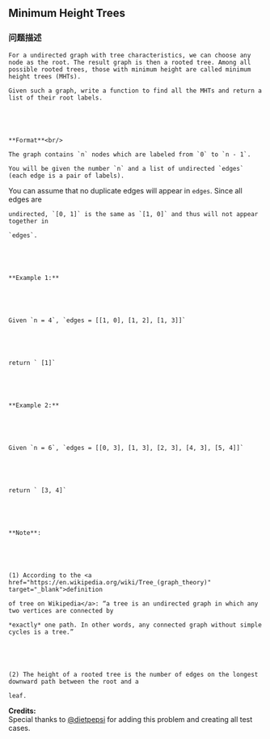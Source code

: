 ## Minimum Height Trees  
### 问题描述

    For a undirected graph with tree characteristics, we can choose any node as the root. The result graph is then a rooted tree. Among all possible rooted trees, those with minimum height are called minimum height trees (MHTs).
    Given such a graph, write a function to find all the MHTs and return a list of their root labels.



    **Format**<br/>
    The graph contains `n` nodes which are labeled from `0` to `n - 1`.
    You will be given the number `n` and a list of undirected `edges` (each edge is a pair of labels).


 
You can assume that no duplicate edges will appear in `edges`. Since all edges are
    undirected, `[0, 1]` is the same as `[1, 0]` and thus will not appear together in
    `edges`.



    **Example 1:**



    Given `n = 4`, `edges = [[1, 0], [1, 2], [1, 3]]`



    return ` [1]`



    **Example 2:**



    Given `n = 6`, `edges = [[0, 3], [1, 3], [2, 3], [4, 3], [5, 4]]`



    return ` [3, 4]`



    **Note**:



    (1) According to the <a href="https://en.wikipedia.org/wiki/Tree_(graph_theory)" target="_blank">definition
    of tree on Wikipedia</a>: “a tree is an undirected graph in which any two vertices are connected by
    *exactly* one path. In other words, any connected graph without simple cycles is a tree.”



    (2) The height of a rooted tree is the number of edges on the longest downward path between the root and a
    leaf.


**Credits:**<br />Special thanks to [@dietpepsi](https://leetcode.com/discuss/user/dietpepsi) for adding this problem and creating all test cases.

